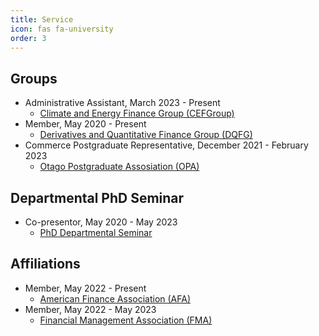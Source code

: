 ```yaml
---
title: Service
icon: fas fa-university
order: 3
---
```


## Groups 
- Administrative Assistant, March 2023 - Present
  - [Climate and Energy Finance Group (CEFGroup)](https://blogs.otago.ac.nz/cefg/)
- Member, May 2020 - Present
  - [Derivatives and Quantitative Finance Group (DQFG)](https://blogs.otago.ac.nz/dqfg/)
- Commerce Postgraduate Representative, December 2021 - February 2023
  - [Otago Postgraduate Assosiation (OPA)](https://www.ousa.org.nz/executive/otago-postgraduate-association-)

## Departmental PhD Seminar
- Co-presentor, May 2020 - May 2023
  - [PhD Departmental Seminar](https://sites.google.com/view/uoworkshop/)

## Affiliations
- Member, May 2022 - Present
  - [American Finance Association (AFA)](https://afajof.org/)
- Member, May 2022 - May 2023
  - [Financial Management Association (FMA)](https://www.fma.org/)
